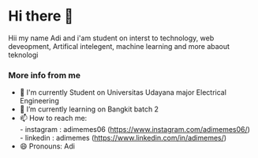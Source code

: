 # Hi there 👋

Hii my name Adi and i'am student on interst to technology, web deveopment, Artifical intelegent, machine learning and more abaout teknologi
<br>

### More info from me
- 🔭 I'm currently Student on Universitas Udayana major Electrical Engineering
- 🌱 I’m currently learning on Bangkit batch 2
- 📫 How to reach me: <br>
      - instagram : adimemes06 (https://www.instagram.com/adimemes06/) <br>
      - linkedin : adimemes (https://www.linkedin.com/in/adimemes/)
- 😄 Pronouns: Adi

